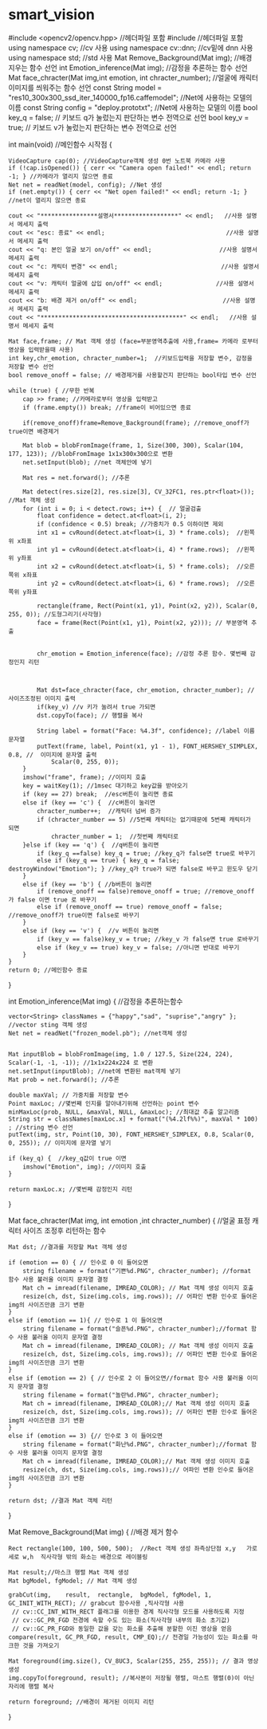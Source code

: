 # smart_vision

#include <opencv2/opencv.hpp> //헤더파일 포함
#include <iostream> //헤더파일 포함
using namespace cv; //cv 사용
using namespace cv::dnn; //cv밑에 dnn 사용
using namespace std; //std 사용
Mat Remove_Background(Mat img); //배경 지우는 함수 선언
int Emotion_inference(Mat img); //감정을 추론하는 함수 선언
Mat face_chracter(Mat img,int emotion, int chracter_number); //얼굴에 캐릭터 이미지를 씌워주는 함수 선언
const String model = "res10_300x300_ssd_iter_140000_fp16.caffemodel"; //Net에 사용하는 모델의 이름
const String config = "deploy.prototxt"; //Net에 사용하는 모델의 이름
bool key_q = false;  // 키보드 q가 눌렀는지 판단하는 변수 전역으로 선언 
bool key_v = true;  // 키보드 v가 눌렀는지 판단하는 변수 전역으로 선언

int main(void) //메인함수 시작점
{


	VideoCapture cap(0); //VideoCapture객체 생성 0번 노트북 카메라 사용
	if (!cap.isOpened()) { cerr << "Camera open failed!" << endl; return -1; } //카메라가 열리지 않으면 종료
	Net net = readNet(model, config); //Net 생성
	if (net.empty()) { cerr << "Net open failed!" << endl; return -1; } //net이 열리지 않으면 종료

	cout << "****************설명서******************" << endl;   //사용 설명서 메세지 출력
	cout << "esc: 종료" << endl;                                  //사용 설명서 메세지 출력
	cout << "q: 본인 얼굴 보기 on/off" << endl;                   //사용 설명서 메세지 출력
	cout << "c: 캐릭터 변경" << endl;                             //사용 설명서 메세지 출력
	cout << "v: 캐릭터 얼굴에 삽입 on/off" << endl;               //사용 설명서 메세지 출력
	cout << "b: 배경 제거 on/off" << endl;                        //사용 설명서 메세지 출력
	cout << "****************************************" << endl;   //사용 설명서 메세지 출력

	Mat face,frame; // Mat 객체 생성 (face=부분영역추출에 사용,frame= 카메라 로부터 영상을 입력받을때 사용)
	int key,chr_emotion, chracter_number=1;  //키보드입력을 저장할 변수, 감정을 저장할 변수 선언
	bool remove_onoff = false; // 배경제거를 사용할건지 판단하는 bool타입 변수 선언

	while (true) { //무한 반복
		cap >> frame; //카메라로부터 영상을 입력받고
		if (frame.empty()) break; //frame이 비어있으면 종료

		if(remove_onoff)frame=Remove_Background(frame); //remove_onoff가 true이면 배경제거
	
		Mat blob = blobFromImage(frame, 1, Size(300, 300), Scalar(104, 177, 123)); //blobFromImage 1x1x300x300으로 변환
		net.setInput(blob); //net 객체안에 넣기
	
		Mat res = net.forward(); //추론

		Mat detect(res.size[2], res.size[3], CV_32FC1, res.ptr<float>()); //Mat 객체 생성 
		for (int i = 0; i < detect.rows; i++) {  // 얼굴검출
			float confidence = detect.at<float>(i, 2);
			if (confidence < 0.5) break; //가중치가 0.5 이하이면 제외
			int x1 = cvRound(detect.at<float>(i, 3) * frame.cols);  //왼쪽위 x좌표
			int y1 = cvRound(detect.at<float>(i, 4) * frame.rows);  //왼쪽위 y좌표
			int x2 = cvRound(detect.at<float>(i, 5) * frame.cols);  //오른쪽위 x좌표
			int y2 = cvRound(detect.at<float>(i, 6) * frame.rows);  //오른쪽위 y좌표

			rectangle(frame, Rect(Point(x1, y1), Point(x2, y2)), Scalar(0, 255, 0)); //도형그리기(사각형)
			face = frame(Rect(Point(x1, y1), Point(x2, y2))); // 부분영역 추출

	
			chr_emotion = Emotion_inference(face); //감정 추론 함수. 몇번째 감정인지 리턴
			
			
			
			Mat dst=face_chracter(face, chr_emotion, chracter_number); //사이즈조정된 이미지 출력 
			if(key_v) //v 키가 눌려서 true 가되면
			dst.copyTo(face); // 행렬을 복사

			String label = format("Face: %4.3f", confidence); //label 이름 문자열 
			putText(frame, label, Point(x1, y1 - 1), FONT_HERSHEY_SIMPLEX, 0.8, //  이미지에 문자열 출력
				Scalar(0, 255, 0));
		}
		imshow("frame", frame); //이미지 호출
		key = waitKey(1); //1msec 대기하고 key값을 받아오기
		if (key == 27) break;  //esc버튼이 눌리면 종료
		else if (key == 'c') {  //c버튼이 눌리면
			chracter_number++;  //캐릭터 넘버 증가
			if (chracter_number == 5) //5번째 캐릭터는 없기때문에 5번째 캐릭터가 되면
				chracter_number = 1;  //첫번째 캐릭터로
		}else if (key == 'q') {  //q버튼이 눌리면
			if (key_q ==false) key_q = true; //key_q가 false면 true로 바꾸기
			else if (key_q == true) { key_q = false; 	destroyWindow("Emotion"); } //key_q가 true가 되면 false로 바꾸고 윈도우 닫기
		}
		else if (key == 'b') { //b버튼이 눌리면
			if (remove_onoff == false)remove_onoff = true; //remove_onoff 가 false 이면 true 로 바꾸기
			else if (remove_onoff == true) remove_onoff = false;  //remove_onoff가 true이면 false로 바꾸기
		}
		else if (key == 'v') {  //v 버튼이 눌리면
			if (key_v == false)key_v = true; //key_v 가 false면 true 로바꾸기
			else if (key_v == true) key_v = false; //아니면 반대로 바꾸기
		}
	}
	return 0; //메인함수 종료
}

int Emotion_inference(Mat img) { //감정을 추론하는함수

	vector<String> classNames = {"happy","sad", "suprise","angry" };  //vector sting 객체 생성
	Net net = readNet("frozen_model.pb"); //net객체 생성

	
	Mat inputBlob = blobFromImage(img, 1.0 / 127.5, Size(224, 224), Scalar(-1, -1, -1)); //1x1x224x224 로 변환
	net.setInput(inputBlob); //net에 변환된 mat객체 넣기
	Mat prob = net.forward(); //추론

	double maxVal; // 가중치를 저장할 변수
	Point maxLoc; //몇번째 인지를 알아내기위해 선언하는 point 변수 
	minMaxLoc(prob, NULL, &maxVal, NULL, &maxLoc); //최대값 추출 알고리즘 
	String str = classNames[maxLoc.x] + format("(%4.2lf%%)", maxVal * 100) ; //string 변수 선언
	putText(img, str, Point(10, 30), FONT_HERSHEY_SIMPLEX, 0.8, Scalar(0, 0, 255)); // 이미지에 문자열 넣기

	if (key_q) {  //key_q값이 true 이면
		imshow("Emotion", img); //이미지 호출
	}

	return maxLoc.x; //몇번째 감정인지 리턴
}

Mat face_chracter(Mat img, int emotion ,int chracter_number) { //얼굴 표정 캐릭터 사이즈 조정후 리턴하는 함수
	
	Mat dst; //결과를 저장할 Mat 객체 생성

	if (emotion == 0) { // 인수로 0 이 들어오면
		string filename = format("기쁜%d.PNG", chracter_number); //format 함수 사용 불러올 이미지 문자열 결정
		Mat ch = imread(filename, IMREAD_COLOR); // Mat 객체 생성 이미지 호출
		resize(ch, dst, Size(img.cols, img.rows)); // 어파인 변환 인수로 들어온 img의 사이즈만큼 크기 변환
	}
	else if (emotion == 1){ // 인수로 1 이 들어오면
		string filename = format("슬픈%d.PNG", chracter_number);//format 함수 사용 불러올 이미지 문자열 결정
		Mat ch = imread(filename, IMREAD_COLOR); // Mat 객체 생성 이미지 호출
		resize(ch, dst, Size(img.cols, img.rows)); // 어파인 변환 인수로 들어온 img의 사이즈만큼 크기 변환
 	}
	else if (emotion == 2) { // 인수로 2 이 들어오면//format 함수 사용 불러올 이미지 문자열 결정
		string filename = format("놀란%d.PNG", chracter_number);
		Mat ch = imread(filename, IMREAD_COLOR);// Mat 객체 생성 이미지 호출
		resize(ch, dst, Size(img.cols, img.rows)); // 어파인 변환 인수로 들어온 img의 사이즈만큼 크기 변환
	}
	else if (emotion == 3) {// 인수로 3 이 들어오면
		string filename = format("화난%d.PNG", chracter_number);//format 함수 사용 불러올 이미지 문자열 결정
		Mat ch = imread(filename, IMREAD_COLOR);// Mat 객체 생성 이미지 호출
		resize(ch, dst, Size(img.cols, img.rows));// 어파인 변환 인수로 들어온 img의 사이즈만큼 크기 변환
	}

	return dst; //결과 Mat 객체 리턴
}

Mat Remove_Background(Mat img) { //배경 제거 함수

	Rect rectangle(100, 100, 500, 500);  //Rect 객체 생성 좌측상단점 x,y   가로세로 w,h  직사각형 밖의 화소는 배경으로 레이블링

	Mat result;//마스크 행렬 Mat 객체 생성
	Mat bgModel, fgModel; // Mat 객체 생성

	grabCut(img,    result,  rectangle,  bgModel, fgModel, 1, GC_INIT_WITH_RECT); // grabcut 함수사용 ,직사각형 사용
	 // cv::CC_INT_WITH_RECT 플래그를 이용한 경계 직사각형 모드를 사용하도록 지정
	 // cv::GC_PR_FGD 전경에 속할 수도 있는 화소(직사각형 내부의 화소 초기값)
	 // cv::GC_PR_FGD와 동일한 값을 갖는 화소를 추출해 분할한 이진 영상을 얻음
	compare(result, GC_PR_FGD, result, CMP_EQ);// 전경일 가능성이 있는 화소를 마크한 것을 가져오기

	Mat foreground(img.size(), CV_8UC3, Scalar(255, 255, 255)); // 결과 영상 생성
	img.copyTo(foreground, result); //복사본이 저장될 행렬, 마스트 행렬(0)이 아닌 자리에 행렬 복사

	return foreground; //배경이 제거된 이미지 리턴
}

